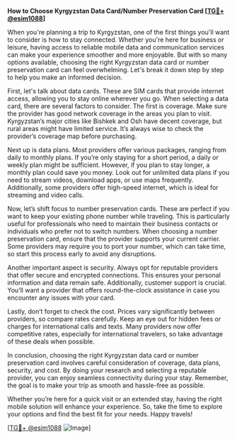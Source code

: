 **How to Choose Kyrgyzstan Data Card/Number Preservation Card [[TG💪+ @esim1088](https://t.me/s/esim1088)]**

When you're planning a trip to Kyrgyzstan, one of the first things you'll want to consider is how to stay connected. Whether you're here for business or leisure, having access to reliable mobile data and communication services can make your experience smoother and more enjoyable. But with so many options available, choosing the right Kyrgyzstan data card or number preservation card can feel overwhelming. Let's break it down step by step to help you make an informed decision.

First, let's talk about data cards. These are SIM cards that provide internet access, allowing you to stay online wherever you go. When selecting a data card, there are several factors to consider. The first is coverage. Make sure the provider has good network coverage in the areas you plan to visit. Kyrgyzstan’s major cities like Bishkek and Osh have decent coverage, but rural areas might have limited service. It’s always wise to check the provider’s coverage map before purchasing.

Next up is data plans. Most providers offer various packages, ranging from daily to monthly plans. If you’re only staying for a short period, a daily or weekly plan might be sufficient. However, if you plan to stay longer, a monthly plan could save you money. Look out for unlimited data plans if you need to stream videos, download apps, or use maps frequently. Additionally, some providers offer high-speed internet, which is ideal for streaming and video calls.

Now, let’s shift focus to number preservation cards. These are perfect if you want to keep your existing phone number while traveling. This is particularly useful for professionals who need to maintain their business contacts or individuals who prefer not to switch numbers. When choosing a number preservation card, ensure that the provider supports your current carrier. Some providers may require you to port your number, which can take time, so start this process early to avoid any disruptions.

Another important aspect is security. Always opt for reputable providers that offer secure and encrypted connections. This ensures your personal information and data remain safe. Additionally, customer support is crucial. You’ll want a provider that offers round-the-clock assistance in case you encounter any issues with your card.

Lastly, don’t forget to check the cost. Prices vary significantly between providers, so compare rates carefully. Keep an eye out for hidden fees or charges for international calls and texts. Many providers now offer competitive rates, especially for international travelers, so take advantage of these deals when possible.

In conclusion, choosing the right Kyrgyzstan data card or number preservation card involves careful consideration of coverage, data plans, security, and cost. By doing your research and selecting a reputable provider, you can enjoy seamless connectivity during your stay. Remember, the goal is to make your trip as smooth and hassle-free as possible.

Whether you’re here for a quick visit or an extended stay, having the right mobile solution will enhance your experience. So, take the time to explore your options and find the best fit for your needs. Happy travels!

[[TG💪+ @esim1088](https://t.me/s/esim1088) ![Image](https://i.postimg.cc/Y0z9fWf4/image.png)]